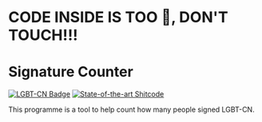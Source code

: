 <b><p style="font-size:30px">CODE INSIDE IS TOO 💩, DON'T TOUCH!!!</p></b>

# Signature Counter

[![LGBT-CN Badge](https://img.shields.io/badge/Support-LGBTQIA-FF0000?style=flat-square)](https://git.io/JfJiO)
[![State-of-the-art Shitcode](https://img.shields.io/static/v1?label=State-of-the-art&message=Shitcode&color=7B5804)](https://github.com/trekhleb/state-of-the-art-shitcode)

This programme is a tool to help count how many people signed LGBT-CN.
